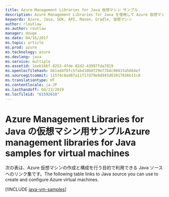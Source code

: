 ```yaml
---
title: Azure Management Libraries for Java 仮想マシン サンプル
description: Azure Management Libraries for Java を使用して Azure 仮想マシンの作成と更新を行うサンプル コードを入手しましょう。
keywords: Azure, Java, SDK, API, Maven, Gradle, 仮想マシン
author: rloutlaw
ms.author: routlaw
manager: douge
ms.date: 04/16/2017
ms.topic: article
ms.prod: azure
ms.technology: azure
ms.devlang: java
ms.service: multiple
ms.assetid: 1eeb166f-8253-4fde-82d2-43997fda7819
ms.openlocfilehash: bb1ad4f8fc5fabd10b4f29e77b4c90415a5664ef
ms.sourcegitcommit: 115f4c8ad07a11f17d79e9d945d63917836b11c8
ms.translationtype: HT
ms.contentlocale: ja-JP
ms.lasthandoff: 04/23/2019
ms.locfileid: "61592610"
---
```

# <a name="azure-management-libraries-for-java-samples-for-virtual-machines"></a><span data-ttu-id="a4f66-104">Azure Management Libraries for Java の仮想マシン用サンプル</span><span class="sxs-lookup"><span data-stu-id="a4f66-104">Azure management libraries for Java samples for virtual machines</span></span>

<span data-ttu-id="a4f66-105">次の表は、Azure 仮想マシンの作成と構成を行う目的で利用できる Java ソースへのリンク集です。</span><span class="sxs-lookup"><span data-stu-id="a4f66-105">The following table links to Java source you can use to create and configure Azure virtual machines.</span></span>

[!INCLUDE [java-vm-samples](includes/java-vm-samples.md)]